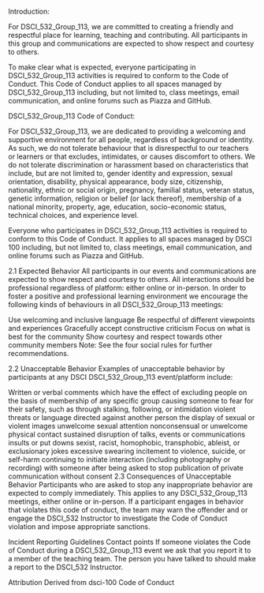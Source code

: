 Introduction:

For DSCI_532_Group_113, we are committed to creating a friendly and respectful place for learning, teaching and contributing. All participants in this group and communications are expected to show respect and courtesy to others.

To make clear what is expected, everyone participating in DSCI_532_Group_113 activities is required to conform to the Code of Conduct. This Code of Conduct applies to all spaces managed by DSCI_532_Group_113 including, but not limited to, class meetings, email communication, and online forums such as Piazza and GitHub. 

DSCI_532_Group_113 Code of Conduct:

For DSCI_532_Group_113, we are dedicated to providing a welcoming and supportive environment for all people, regardless of background or identity. As such, we do not tolerate behaviour that is disrespectful to our teachers or learners or that excludes, intimidates, or causes discomfort to others. We do not tolerate discrimination or harassment based on characteristics that include, but are not limited to, gender identity and expression, sexual orientation, disability, physical appearance, body size, citizenship, nationality, ethnic or social origin, pregnancy, familial status, veteran status, genetic information, religion or belief (or lack thereof), membership of a national minority, property, age, education, socio-economic status, technical choices, and experience level.

Everyone who participates in DSCI_532_Group_113 activities is required to conform to this Code of Conduct. It applies to all spaces managed by DSCI 100 including, but not limited to, class meetings, email communication, and online forums such as Piazza and GitHub. 

2.1 Expected Behavior
All participants in our events and communications are expected to show respect and courtesy to others. All interactions should be professional regardless of platform: either online or in-person. In order to foster a positive and professional learning environment we encourage the following kinds of behaviours in all DSCI_532_Group_113 meetings:

Use welcoming and inclusive language
Be respectful of different viewpoints and experiences
Gracefully accept constructive criticism
Focus on what is best for the community
Show courtesy and respect towards other community members
Note: See the four social rules for further recommendations.

2.2 Unacceptable Behavior
Examples of unacceptable behavior by participants at any DSCI DSCI_532_Group_113 event/platform include:

Written or verbal comments which have the effect of excluding people on the basis of membership of any specific group
causing someone to fear for their safety, such as through stalking, following, or intimidation
violent threats or language directed against another person
the display of sexual or violent images
unwelcome sexual attention
nonconsensual or unwelcome physical contact
sustained disruption of talks, events or communications
insults or put downs
sexist, racist, homophobic, transphobic, ableist, or exclusionary jokes
excessive swearing
incitement to violence, suicide, or self-harm
continuing to initiate interaction (including photography or recording) with someone after being asked to stop publication of private communication without consent
2.3 Consequences of Unacceptable Behavior
Participants who are asked to stop any inappropriate behavior are expected to comply immediately. This applies to any DSCI_532_Group_113 meetings, either online or in-person. If a participant engages in behavior that violates this code of conduct, the team may warn the offender and or engage the DSCI_532 Instructor to investigate the Code of Conduct violation and impose appropriate sanctions.

Incident Reporting Guidelines
Contact points
If someone violates the Code of Conduct during a DSCI_532_Group_113 event we ask that you report it to a member of the teaching team. The person you have talked to should make a report to the DSCI_532 Instructor.


Attribution
Derived from dsci-100 Code of Conduct
